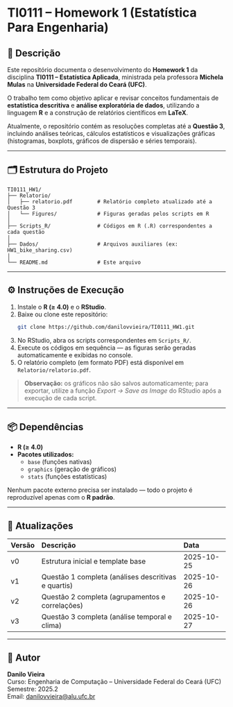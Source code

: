 # TI0111 – Homework 1 (Estatística Para Engenharia)

## 🧾 Descrição
Este repositório documenta o desenvolvimento do **Homework 1** da disciplina **TI0111 – Estatística Aplicada**, ministrada pela professora **Michela Mulas** na **Universidade Federal do Ceará (UFC)**.  

O trabalho tem como objetivo aplicar e revisar conceitos fundamentais de **estatística descritiva** e **análise exploratória de dados**, utilizando a linguagem **R** e a construção de relatórios científicos em **LaTeX**.

Atualmente, o repositório contém as resoluções completas até a **Questão 3**, incluindo análises teóricas, cálculos estatísticos e visualizações gráficas (histogramas, boxplots, gráficos de dispersão e séries temporais).

---

## 🗂️ Estrutura do Projeto

```
TI0111_HW1/
├── Relatorio/
│   ├── relatorio.pdf        # Relatório completo atualizado até a Questão 3
│   └── Figures/             # Figuras geradas pelos scripts em R
│
├── Scripts_R/               # Códigos em R (.R) correspondentes a cada questão
│
├── Dados/                   # Arquivos auxiliares (ex: HW1_bike_sharing.csv)
│
└── README.md                # Este arquivo
```

---

## ⚙️ Instruções de Execução

1. Instale o **R (≥ 4.0)** e o **RStudio**.  
2. Baixe ou clone este repositório:  
   ```bash
   git clone https://github.com/danilovvieira/TI0111_HW1.git
   ```
3. No RStudio, abra os scripts correspondentes em `Scripts_R/`.  
4. Execute os códigos em sequência — as figuras serão geradas automaticamente e exibidas no console.  
5. O relatório completo (em formato PDF) está disponível em `Relatorio/relatorio.pdf`.  

> **Observação:** os gráficos não são salvos automaticamente; para exportar, utilize a função *Export → Save as Image* do RStudio após a execução de cada script.

---

## 📦 Dependências

- **R (≥ 4.0)**
- **Pacotes utilizados:**
  - `base` (funções nativas)
  - `graphics` (geração de gráficos)
  - `stats` (funções estatísticas)
  
Nenhum pacote externo precisa ser instalado — todo o projeto é reproduzível apenas com o **R padrão**.

---

## 🧠 Atualizações

| Versão | Descrição | Data |
|:-------|:-----------|:------|
| v0 | Estrutura inicial e template base | 2025-10-25 |
| v1 | Questão 1 completa (análises descritivas e quartis) | 2025-10-26 |
| v2 | Questão 2 completa (agrupamentos e correlações) | 2025-10-26 |
| v3 | Questão 3 completa (análise temporal e clima) | 2025-10-27 |

---

## 👤 Autor
**Danilo Vieira**  
Curso: Engenharia de Computação – Universidade Federal do Ceará (UFC)  
Semestre: 2025.2  
Email: [danilovvieira@alu.ufc.br](mailto:danilovvieira@alu.ufc.br)

